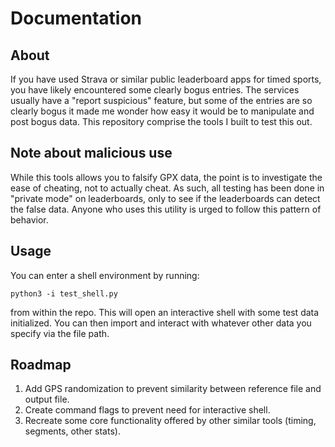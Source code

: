 # Documentation

## About

If you have used Strava or similar public leaderboard apps for timed sports, you have likely encountered some clearly bogus entries. The services usually have a "report suspicious" feature, but some of the entries are so clearly bogus it made me wonder how easy it would be to manipulate and post bogus data. This repository comprise the tools I built to test this out. 

## Note about malicious use

While this tools allows you to falsify GPX data, the point is to investigate the ease of cheating, not to actually cheat. As such, all testing has been done in "private mode" on leaderboards, only to see if the leaderboards can detect the false data. Anyone who uses this utility is urged to follow this pattern of behavior. 

## Usage

You can enter a shell environment by running: 

`python3 -i test_shell.py`

from within the repo. This will open an interactive shell with some test data initialized. You can then import and interact with whatever other data you specify via the file path. 

## Roadmap

1. Add GPS randomization to prevent similarity between reference file and output file. 
2. Create command flags to prevent need for interactive shell. 
3. Recreate some core functionality offered by other similar tools (timing, segments, other stats).
